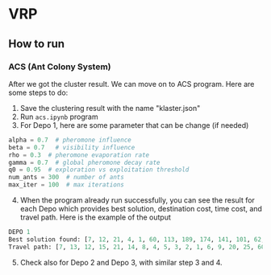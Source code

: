 # VRP

## How to run

### ACS (Ant Colony System)

After we got the cluster result. We can move on to ACS program.
Here are some steps to do:

1. Save the clustering result with the name "klaster.json"
2. Run `acs.ipynb` program
3. For Depo 1, here are some parameter that can be change (if needed)

```py
alpha = 0.7  # pheromone influence
beta = 0.7   # visibility influence
rho = 0.3  # pheromone evaporation rate
gamma = 0.7  # global pheromone decay rate
q0 = 0.95  # exploration vs exploitation threshold
num_ants = 300  # number of ants
max_iter = 100  # max iterations
```

4. When the program already run successfully, you can see the result for each Depo which provides best solution, destination cost, time cost, and travel path. Here is the example of the output

```py
DEPO 1
Best solution found: [7, 12, 21, 4, 1, 60, 113, 189, 174, 141, 101, 62, 81, 39, 333, 256, 235] with distance cost 61.53822179999999 KM and time cost 1.2376871223741353 hours
Travel path: [7, 13, 12, 15, 21, 14, 8, 4, 5, 3, 2, 1, 6, 9, 20, 25, 60, 82, 84, 95, 106, 102, 97, 111, 108, 116, 113, 134, 173, 198, 189, 174, 164, 152, 141, 132, 123, 121, 118, 110, 117, 107, 101, 381, 77, 66, 62, 75, 81, 58, 56, 49, 39, 129, 157, 380, 234, 254, 390, 268, 289, 314, 383, 313, 315, 339, 333, 319, 305, 279, 256, 304, 322, 345, 346, 245, 251, 378, 377, 235]
```

5. Check also for Depo 2 and Depo 3, with similar step 3 and 4.
